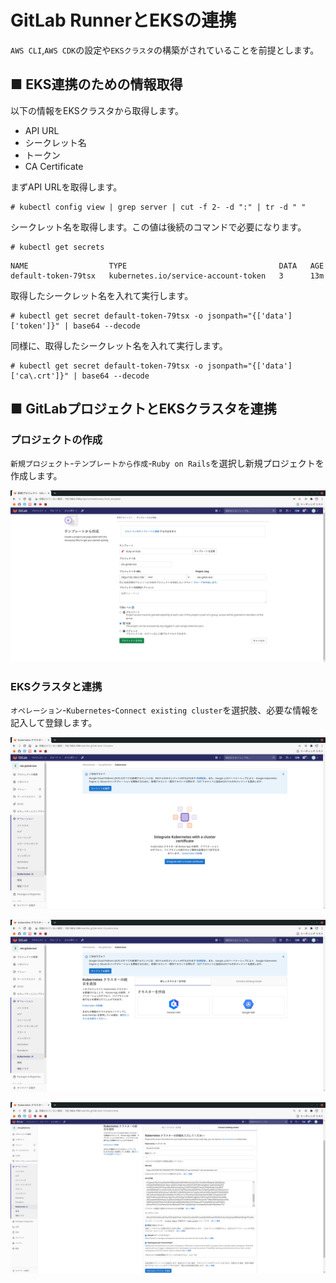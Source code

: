 # GitLab RunnerとEKSの連携
`AWS CLI`,`AWS CDK`の設定や`EKSクラスタ`の構築がされていることを前提とします。
## ■ EKS連携のための情報取得
以下の情報をEKSクラスタから取得します。
- API URL
- シークレット名
- トークン
- CA Certificate

まずAPI URLを取得します。
```
# kubectl config view | grep server | cut -f 2- -d ":" | tr -d " "
```
シークレット名を取得します。この値は後続のコマンドで必要になります。
```
# kubectl get secrets
```
```
NAME                  TYPE                                  DATA   AGE
default-token-79tsx   kubernetes.io/service-account-token   3      13m
```
取得したシークレット名を入れて実行します。
```
# kubectl get secret default-token-79tsx -o jsonpath="{['data']['token']}" | base64 --decode
```
同様に、取得したシークレット名を入れて実行します。
```
# kubectl get secret default-token-79tsx -o jsonpath="{['data']['ca\.crt']}" | base64 --decode
```
## ■ GitLabプロジェクトとEKSクラスタを連携
### プロジェクトの作成
`新規プロジェクト`-`テンプレートから作成`-`Ruby on Rails`を選択し新規プロジェクトを作成します。  
  
![Image01](./images/01.png)
  
### EKSクラスタと連携
`オペレーション`-`Kubernetes`-`Connect existing cluster`を選択肢、必要な情報を記入して登録します。
  
![Image02](./images/02.png)
  
    
![Image03](./images/03.png)
  
    
![Image04](./images/04.png)
  

